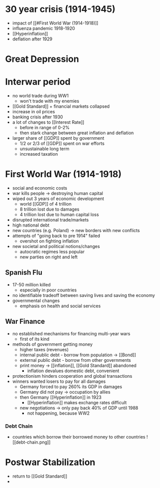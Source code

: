 # 30 year crisis (1914-1945)
- impact of [[#First World War (1914-1918)]]
- influenza pandemic 1918-1920
- [[Hyperinflation]]
- deflation after 1929

# Great Depression


# Interwar period
- no world trade during WW1
	- won't trade with my enemies
- [[Gold Standard]] + financial markets collapsed
- increase in oil prices
- banking crisis after 1930
- a lot of changes to [[Interest Rate]] 
	- before in range of 0-2%
	- then stark change between great inflation and deflation
- larger share of [[GDP]] spent by government
	- 1/2 or 2/3 of [[GDP]] spent on war efforts
	- unsustainable long term
	- increased taxation
	
# First World War (1914-1918)
- social and economic costs
- war kills people -> destroying human capital
- wiped out 3 years of economic development
	- world [[GDP]] of 4 trillion
	- 8 trillion lost due to damages 
	- 4 trillion lost due to human capital loss
- disrupted international trade/markets
- high national debt
- new countries (e.g. Poland) -> new borders with new conflicts
- attempts of "going back to pre 1914" failed
	- overshot on fighting inflation
- new societal and political notions/changes
	- autocratic regimes less popular
	- new parties on right and left

## Spanish Flu
- 17-50 million killed
	- especially in poor countries
- no identifiable tradeoff between saving lives and saving the economy
- governmental changes
	- emphasis on health and social services

## War Finance
- no established mechanisms for financing multi-year wars
	- first of its kind
- methods of government getting money
	- higher taxes (revenues)
	- internal public debt - borrow from population -> [[Bond]]
	- external public debt - borrow from other governments
	- print money -> [[inflation]], [[Gold Standard]] abandoned
		- inflation devalues domestic debt, convenient
- protectionism hinders cooperation and global transactions
- winners wanted losers to pay for all damages
	- Germany forced to pay 260% its GDP in damages
	- Germany did not pay -> occupation by allies
	- then Germany [[Hyperinflation]] in 1923
		- [[Hyperinflation]] makes exchange rates difficult
	- new negotiations -> only pay back 40% of GDP until 1988
		- not happening, because WW2

### Debt Chain
- countries which borrow their borrowed money to other countries
![[debt-chain.png]]

# Postwar Stabilization
- return to [[Gold Standard]]
- 